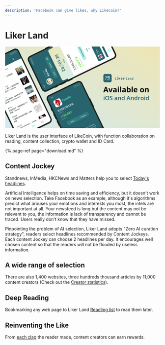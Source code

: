 ```yaml
---
description: 'Facebook can give likes, why LikeCoin?'
---
```


# Liker Land

![](../../.gitbook/assets/likecoin_ad72_appstore_og_ios_android.png)

Liker Land is the user interface of LikeCoin, with function collaboration on reading, content collection, crypto wallet and ID Card.

{% page-ref page="download.md" %}

## **Content Jockey**

Standnews, InMedia, HKCNews and Matters help you to select [Today's headlines](https://docs.like.co/dapp/liker-land/today-headline).

Artificial Intelligence helps on time saving and efficiency, but it doesn't work on news selection. Take Facebook as an example, although it's algorithms predict what arouses your emotions and interests you most, the intels are not important at all. Your newsfeed is long but the content may not be relevant to you, the information is lack of transparency and cannot be traced. Users really don't know that they have missed.

Pinpointing the problem of AI selection, Liker Land adopts "Zero AI curation strategy", readers select headlines recommended by Content Jockeys. Each content Jockey can choose 2 headlines per day. It encourages well chosen content so that the readers will not be flooded by useless information.

## **A wide range of selection** <a id="duo-yuan-xuan-ze"></a>

There are also 1,400 websites, three hundreds thousand articles by 11,000 content creators \(Check out the [Creator statistics](https://docs.like.co/dapp/liker-land/real-time-statistics)\).

## Deep Reading

Bookmarking any web page to Liker Land [Readling list](https://docs.like.co/dapp/liker-land/readling-list) to read them later.

## **Reinventing the Like** <a id="hua-zan-wei-shang"></a>

From [each clap](https://docs.like.co/dapp/liker-land/like) the reader made, content creators can earn rewards.

